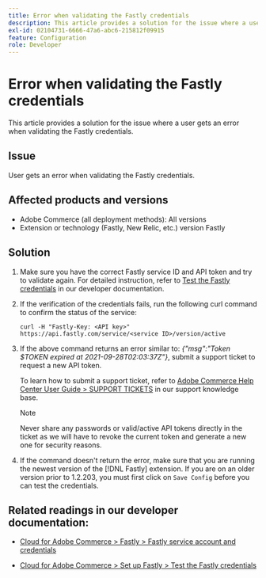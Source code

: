 ```yaml
---
title: Error when validating the Fastly credentials
description: This article provides a solution for the issue where a user gets an error when validating the Fastly credentials.
exl-id: 02104731-6666-47a6-abc6-215812f09915
feature: Configuration
role: Developer
---
```

# Error when validating the Fastly credentials

This article provides a solution for the issue where a user gets an error when validating the Fastly credentials.

## Issue

User gets an error when validating the Fastly credentials.

## Affected products and versions

* Adobe Commerce (all deployment methods): All versions
* Extension or technology (Fastly, New Relic, etc.) version Fastly

## Solution

1. Make sure you have the correct Fastly service ID and API token and try to validate again. For detailed instruction, refer to [Test the Fastly credentials](https://devdocs.magento.com/cloud/cdn/configure-fastly.html#test-the-fastly-credentials) in our developer documentation.
1. If the verification of the credentials fails, run the following curl command to confirm the status of the service:

    ```curl
    curl -H "Fastly-Key: <API key>" https://api.fastly.com/service/<service ID>/version/active
    ```

1. If the above command returns an error similar to: *{"msg":"Token $TOKEN expired at 2021-09-28T02:03:37Z"}*, submit a support ticket to request a new API token.

    To learn how to submit a support ticket, refer to [Adobe Commerce Help Center User Guide > SUPPORT TICKETS](/help/help-center-guide/help-center/magento-help-center-user-guide.md#support-tickets) in our support knowledge base.

    >[!NOTE]
    >
    >Never share any passwords or valid/active API tokens directly in the ticket as we will have to revoke the current token and generate a new one for security reasons.

1. If the command doesn't return the error, make sure that you are running the newest version of the [!DNL Fastly] extension. If you are on an older version prior to 1.2.203, you must first click on `Save Config` before you can test the credentials.

## Related readings in our developer documentation:

* [Cloud for Adobe Commerce > Fastly > Fastly service account and credentials](https://devdocs.magento.com/cloud/cdn/cloud-fastly.html#fastly-service-account-and-credentials)

* [Cloud for Adobe Commerce > Set up Fastly > Test the Fastly credentials](https://devdocs.magento.com/cloud/cdn/configure-fastly.html#test-the-fastly-credentials)
